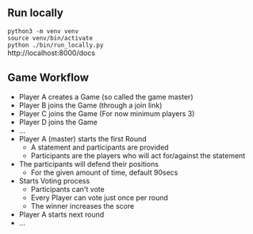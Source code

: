 ## Run locally
`python3 -m venv venv`  
`source venv/bin/activate`  
`python ./bin/run_locally.py`  
http://localhost:8000/docs  

## Game Workflow

* Player A creates a Game (so called the game master)
* Player B joins the Game (through a join link)
* Player C joins the Game (For now minimum players 3)
* Player D joins the Game
* ...
* Player A (master) starts the first Round 
  * A statement and participants are provided
  * Participants are the players who will act for/against the statement
* The participants will defend their positions
  * For the given amount of time, default 90secs
* Starts Voting process
  * Participants can't vote
  * Every Player can vote just once per round
  * The winner increases the score
* Player A starts next round
* ...
